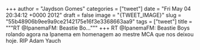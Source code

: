 
+++
author = "Jaydson Gomes"
categories = ["tweet"]
date = "Fri May 04 20:34:12 +0000 2012"
draft = false
image = "{TWEET_IMAGE}"
slug = "55b48906b9ee9a9ce2142175e16f3e3368663aa9"
tags = ["tweet"]
title = """RT @IpanemaFM: Beastie Bo..."""
+++
RT @IpanemaFM: Beastie Boys rolando agora na Ipanema em homenagem ao mestre MCA que nos deixou hoje. RIP Adam Yauch
